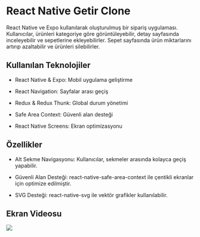 <h1>React Native Getir Clone</h1>

React Native ve Expo kullanılarak oluşturulmuş bir sipariş uygulaması. Kullanıcılar, ürünleri kategoriye göre görüntüleyebilir, detay sayfasında inceleyebilir ve sepetlerine ekleyebilirler. Sepet sayfasında ürün miktarlarını artırıp azaltabilir ve ürünleri silebilirler.

<h2>Kullanılan Teknolojiler</h2>

- React Native & Expo: Mobil uygulama geliştirme

- React Navigation: Sayfalar arası geçiş

- Redux & Redux Thunk: Global durum yönetimi

- Safe Area Context: Güvenli alan desteği

- React Native Screens: Ekran optimizasyonu

<h2>Özellikler</h2>

- Alt Sekme Navigasyonu: Kullanıcılar, sekmeler arasında kolayca geçiş yapabilir.

- Güvenli Alan Desteği: react-native-safe-area-context ile çentikli ekranlar için optimize edilmiştir.

- SVG Desteği: react-native-svg ile vektör grafikler kullanılabilir.

<h2>Ekran Videosu</h2>

![](getir.gif)
